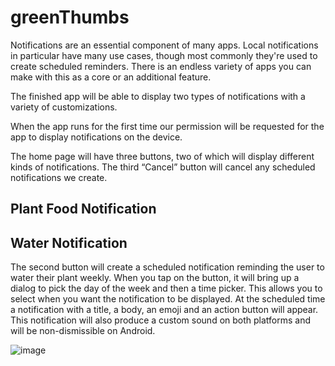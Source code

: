 # greenThumbs
Notifications are an essential component of many apps. Local notifications  in particular have many use cases, though most commonly they're used to create scheduled reminders. There is an endless variety of apps you can make with this as a core or an additional feature.

The finished app will be able to display two types of notifications with a variety of customizations.

When the app runs for the first time our permission will be requested for the app to display notifications on the device. 

The home page will have three buttons, two of which will display different kinds of notifications. The third “Cancel” button will cancel any scheduled notifications we create. 

## Plant Food Notification

## Water Notification
The second button will create a scheduled notification reminding the user to water their plant weekly. When you tap on the button, it will bring up a dialog to pick the day of the week and then a time picker. This allows you to select when you want the notification to be displayed. At the scheduled time a notification with a title, a body, an emoji and an action button will appear. This notification will also produce a custom sound on both platforms and will be non-dismissible on Android.

![image](https://user-images.githubusercontent.com/68606147/170876215-507b333e-293a-49dd-95ed-22e964c9e7cf.png)
